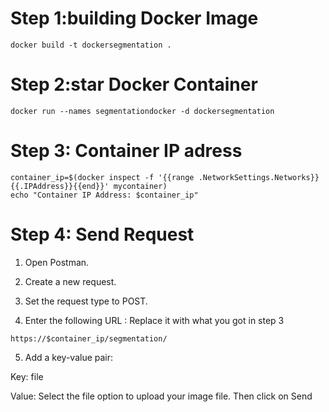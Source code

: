 # Step 1:building Docker Image 
```
docker build -t dockersegmentation .
```
# Step 2:star Docker Container
```
docker run --names segmentationdocker -d dockersegmentation
```
# Step 3: Container IP adress
```
container_ip=$(docker inspect -f '{{range .NetworkSettings.Networks}}{{.IPAddress}}{{end}}' mycontainer)
echo "Container IP Address: $container_ip"
```
# Step 4: Send Request

1. Open Postman.

2. Create a new request.

3. Set the request type to POST.

4. Enter the following URL :
Replace it with what you got in step 3
```
https://$container_ip/segmentation/

```
5. Add a key-value pair:

Key: file

Value: Select the file option to upload your image file. Then click on Send